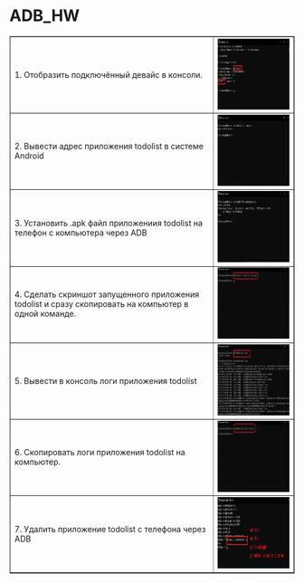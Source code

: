 <!DOCTYPE html>
<h1>ADB_HW</h1>

<html>
 <head>
  <meta charset="utf-8">
 </head>
 <body>
  <table border="1">
   <tr>
    <td>1. Отобразить подключённый девайс в консоли.
    <td><img src="https://github.com/StasTsb/ADB/blob/cbe8c77b0c58bf0f3f087bd2d5f476bffdb23da1/Screen/1.png" width="340" height="126"></td>
   </tr>
   <tr>
    <td>2. Вывести адрес приложения todolist в системе Android
    <td><img src="https://github.com/StasTsb/ADB/blob/0440bee742fc65daa376890e31f9f5cc18ba7d87/Screen/2.png" width="340" height="126"></td>
  </tr>
    <tr>
    <td>3. Установить .apk файл приложениия todolist на телефон с компьютера через  ADB
    <td><img src="https://github.com/StasTsb/ADB/blob/0440bee742fc65daa376890e31f9f5cc18ba7d87/Screen/3.png" width="340" height="126"></td>
   </tr>
   <tr>
    <td>4. Сделать скриншот запущенного приложения todolist и сразу скопировать на компьютер в одной команде.
    <td><img src="https://github.com/StasTsb/ADB/blob/0440bee742fc65daa376890e31f9f5cc18ba7d87/Screen/4.png" width="340" height="126"></td>
  </tr>
    <tr>
    <td>5. Вывести в консоль логи приложения todolist
    <td><img src="https://github.com/StasTsb/ADB/blob/0440bee742fc65daa376890e31f9f5cc18ba7d87/Screen/5.png" width="340" height="126"></td>
   </tr>
   <tr>
    <td>6. Скопировать логи приложения todolist на компьютер.
    <td><img src="https://github.com/StasTsb/ADB/blob/0440bee742fc65daa376890e31f9f5cc18ba7d87/Screen/6.png" width="340" height="126"></td>
  </tr>
   <tr>
    <td>7. Удалить приложение todolist с телефона через ADB
    <td><img src="https://github.com/StasTsb/ADB/blob/0440bee742fc65daa376890e31f9f5cc18ba7d87/Screen/7.png" width="340" height="126"></td>
  </tr>
 </table>
 </body>
</html>


